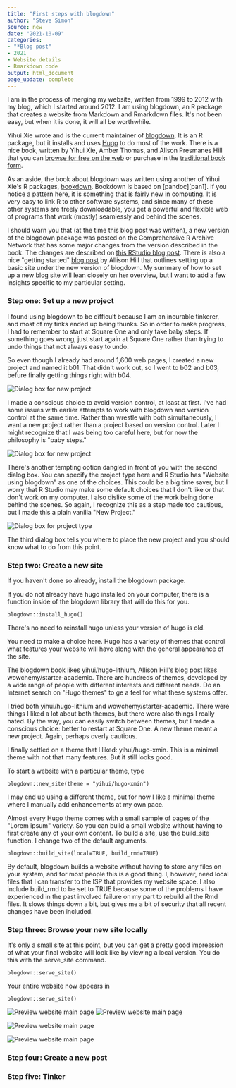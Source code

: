 ```yaml
---
title: "First steps with blogdown"
author: "Steve Simon"
source: new
date: "2021-10-09"
categories:
- "*Blog post"
- 2021
- Website details
- Rmarkdown code
output: html_document
page_update: complete
---
```


I am in the process of merging my website, written from 1999 to 2012 with my blog, which I started around 2012. I am using blogdown, an R package that creates a website from Markdown and Rmarkdown files. It's not been easy, but when it is done, it will all be worthwhile.

<!---more--->

Yihui Xie wrote and is the current maintainer of [blogdown][xie1]. It is an R package, but it installs and uses [Hugo][hug1] to do most of the work. There is a nice book, written by Yihui Xie, Amber Thomas, and Alison Presmanes Hill that you can [browse for free on the web][xie2] or purchase in the [traditional book form][xie3]. 

As an aside, the book about blogdown was written using another of Yihui Xie's R packages, [bookdown][xie4]. Bookdown is based on [pandoc][pan1]. If you notice a pattern here, it is something that is fairly new in computing. It is very easy to link R to other software systems, and since many of these other systems are freely downloadable, you get a powerful and flexible web of programs that work (mostly) seamlessly and behind the scenes.

I should warn you that (at the time this blog post was written), a new version of the blogdown package was posted on the Comprehensive R Archive Network that has some major changes from the version described in the book. The changes are described on [this RStudio blog post][rst1]. There is also a nice "getting started" [blog post][hil1] by Allison Hill that outlines setting up a basic site under the new version of blogdown. My summary of how to set up a new blog site will lean closely on her overview, but I want to add a few insights specific to my particular setting.

### Step one: Set up a new project

I found using blogdown to be difficult because I am an incurable tinkerer, and most of my tinks ended up being thunks. So in order to make progress, I had to remember to start at Square One and only take baby steps. If something goes wrong, just start again at Square One rather than trying to undo things that not always easy to undo.

So even though I already had around 1,600 web pages, I created a new project and named it b01. That didn't work out, so I went to b02 and b03, befure finally getting things right with b04.

![Dialog box for new project](http://www.pmean.com/new-images/21/first-steps-with-blogdown-01.png)

I made a conscious choice to avoid version control, at least at first. I've had some issues with earlier attempts to work with blogdown and version control at the same time. Rather than wrestle with both simultaneously, I want a new project rather than a project based on version control. Later I might recognize that I was being too careful here, but for now the philosophy is "baby steps."

![Dialog box for new project](http://www.pmean.com/new-images/21/first-steps-with-blogdown-02.png)

There's another tempting option dangled in front of you with the second dialog box. You can specify the project type here and R Studio has "Website using blogdown" as one of the choices. This could be a big time saver, but I worry that R Studio may make some default choices that I don't like or that don't work on my computer. I also dislike some of the work being done behind the scenes. So again, I recognize this as a step made too cautious, but I made this a plain vanilla "New Project."

![Dialog box for project type](http://www.pmean.com/new-images/21/first-steps-with-blogdown-03.png)

The third dialog box tells you where to place the new project and you should know what to do from this point.

### Step two: Create a new site

If you haven't done so already, install the blogdown package. 

If you do not already have hugo installed on your computer, there is a function inside of the blogdown library that will do this for you.

```
blogdown::install_hugo()
```

There's no need to reinstall hugo unless your version of hugo is old.

You need to make a choice here. Hugo has a variety of themes that control what features your website will have along with the general appearance of the site.

The blogdown book likes yihui/hugo-lithium, Allison Hill's blog post likes wowchemy/starter-academic. There are hundreds of themes, developed by a wide range of people with different interests and different needs. Do an Internet search on "Hugo themes" to ge a feel for what these systems offer.

I tried both yihui/hugo-lithium and wowchemy/starter-academic. There were things I liked a lot about both themes, but there were also things I really hated. By the way, you can easily switch between themes, but I made a conscious choice: better to restart at Square One. A new theme meant a new project. Again, perhaps overly cautious.

I finally settled on a theme that I liked: yihui/hugo-xmin. This is a minimal theme with not that many features. But it still looks good.

To start a website with a particular theme, type 

```
blogdown::new_site(theme = "yihui/hugo-xmin")
```

I may end up using a different theme, but for now I like a minimal theme where I manually add enhancements at my own pace.

Almost every Hugo theme comes with a small sample of pages of the "Lorem ipsum" variety. So you can build a small website without having to first create any of your own content. To build a site, use the build_site function. I change two of the default arguments.

```
blogdown::build_site(local=TRUE, build_rmd=TRUE)
```

By default, blogdown builds a website without having to store any files on your system, and for most people this is a good thing. I, however, need local files that I can transfer to the ISP that provides my website space. I also include build_rmd to be set to TRUE because some of the problems I have experienced in the past involved failure on my part to rebuild all the Rmd files. It slows things down a bit, but gives me a bit of security that all recent changes have been included.

### Step three: Browse your new site locally

It's only a small site at this point, but you can get a pretty good impression of what your final website will look like by viewing a local version. You do this with the serve_site command.

```
blogdown::serve_site()
```

Your entire website now appears in                                                                                                                                          

```
blogdown::serve_site()
```

![Preview website main page](http://www.pmean.com/new-images/21/first-steps-with-blogdown-04.png)
![Preview website main page](http://www.pmean.com/new-images/21/first-steps-with-blogdown-05.png)

![Preview website main page](http://www.pmean.com/new-images/21/first-steps-with-blogdown-06.png)

![Preview website main page](http://www.pmean.com/new-images/21/first-steps-with-blogdown-07.png)




### Step four: Create a new post

### Step five: Tinker

[hil1]: https://www.apreshill.com/blog/2020-12-new-year-new-blogdown/
[hug1]: https://gohugo.io/
[rst1]: https://blog.rstudio.com/2021/01/18/blogdown-v1.0/
[xie1]: https://cran.r-project.org/package=blogdown
[xie2]: https://bookdown.org/yihui/blogdown/
[xie3]: https://www.routledge.com/blogdown-Creating-Websites-with-R-Markdown/Xie-Hill-Thomas/p/book/9780815363729
[xie4]: https://cran.r-project.org/package=bookdown
